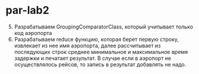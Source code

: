 # par-lab2

<!-- 1. Разрабатываем Writable для каждого из входных наборов данных, который может читать данные из csv. -->

<!-- 2. разрабатываем WritableComparable ключа имеющий два столбца: 
   - AEROPORT_ID, 
   - индикатор набора данных (для набора данных с аэропортом = 0 , для перелетов = 1) сортировка по умолчанию по двум столбцам -->

<!-- 3. разрабатываем map функцию для каждого из набора данных, которая генерирует WritableComparable ключа и Writable данных -->
   <!-- - для списка аэропортов эта функция в качестве value отправляет имя аэропорта. -->
   <!-- - для списка рейсов в качестве value эта функция отправляет время задержки (в виде строки), также надо фильтровать только рейсы с задержкой прибытия. -->

<!-- 4. Разрабатываем Partitioner, который учитывает только код аэропорта -->
5. Разрабатываем GroupingComparatorClass, который учитывает только код аэропорта
6. Разрабатываем reduce функцию, которая берет первую строку, извлекает из нее имя аэропорта, далее рассчитывает из последующих строк среднее минимальное и максимальное время задержки и печатает результат.
	В случае если в аэропорт не осуществлялось рейсов, то запись в результат добавлять не надо.

